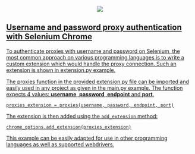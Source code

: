 <p align="center">
<a href="https://dashboard.smartproxy.com/?page=residential-proxies&utm_source=socialorganic&utm_medium=social&utm_campaign=resi_trial_GITHUB"><img src="https://i.imgur.com/opsHIEZ.png"</a>
</p>

<h2>Username and password proxy authentication with Selenium Chrome</h2>
 
To authenticate proxies with username and password on Selenium, the most common approach on various programming languages is to write a custom extension which would handle the proxy connection. Such an extension is shown in extension.py example.

The proxies function in the provided extension.py file can be imported and easily used in any project as given in the main.py example.
The  function expects 4 values: **username**, **password**, **endpoint** and **port**.

`proxies_extension = proxies(username, password, endpoint, port)`

The extension is then added using the `add_extension` method:

`chrome_options.add_extension(proxies_extension)`

This example can be easily adapted for use in other programming languages as well as supported webdrivers.
